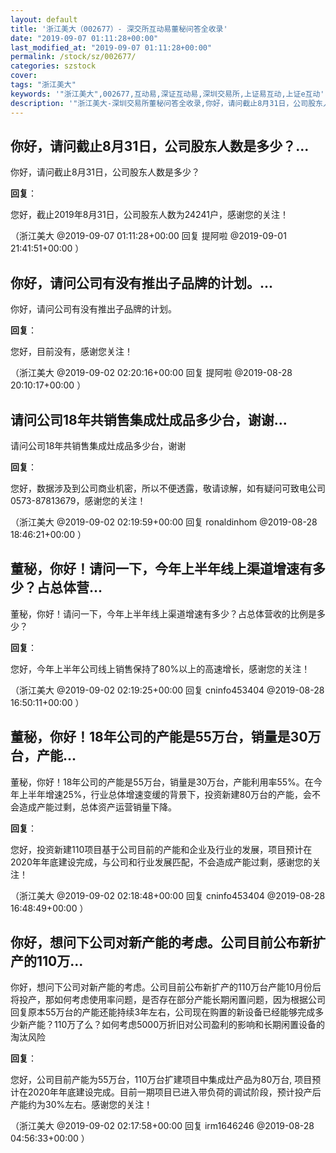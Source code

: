 ```yaml
---
layout: default
title: '浙江美大（002677）- 深交所互动易董秘问答全收录'
date: "2019-09-07 01:11:28+00:00"
last_modified_at: "2019-09-07 01:11:28+00:00"
permalink: /stock/sz/002677/
categories: szstock
cover: 
tags: "浙江美大"
keywords: '"浙江美大",002677,互动易,深证互动易,深圳交易所,上证易互动,上证e互动'
description: '"浙江美大-深圳交易所董秘问答全收录,你好，请问截止8月31日，公司股东人数是多少？"'
---
```


## 你好，请问截止8月31日，公司股东人数是多少？...

你好，请问截止8月31日，公司股东人数是多少？

**回复**：

您好，截止2019年8月31日，公司股东人数为24241户，感谢您的关注！ 

（浙江美大  @2019-09-07 01:11:28+00:00 回复 提阿啦  @2019-09-01 21:41:51+00:00 ）

## 你好，请问公司有没有推出子品牌的计划。...

你好，请问公司有没有推出子品牌的计划。

**回复**：

您好，目前没有，感谢您关注！ 

（浙江美大  @2019-09-02 02:20:16+00:00 回复 提阿啦  @2019-08-28 20:10:17+00:00 ）

## 请问公司18年共销售集成灶成品多少台，谢谢...

请问公司18年共销售集成灶成品多少台，谢谢

**回复**：

您好，数据涉及到公司商业机密，所以不便透露，敬请谅解，如有疑问可致电公司0573-87813679，感谢您的关注！ 

（浙江美大  @2019-09-02 02:19:59+00:00 回复 ronaldinhom  @2019-08-28 18:46:21+00:00 ）

## 董秘，你好！请问一下，今年上半年线上渠道增速有多少？占总体营...

董秘，你好！请问一下，今年上半年线上渠道增速有多少？占总体营收的比例是多少？

**回复**：

您好，今年上半年公司线上销售保持了80%以上的高速增长，感谢您的关注！ 

（浙江美大  @2019-09-02 02:19:25+00:00 回复 cninfo453404  @2019-08-28 16:50:11+00:00 ）

## 董秘，你好！18年公司的产能是55万台，销量是30万台，产能...

董秘，你好！18年公司的产能是55万台，销量是30万台，产能利用率55%。在今年上半年增速25%，行业总体增速变缓的背景下，投资新建80万台的产能，会不会造成产能过剩，总体资产运营销量下降。

**回复**：

您好，投资新建110项目基于公司目前的产能和企业及行业的发展，项目预计在2020年年底建设完成，与公司和行业发展匹配，不会造成产能过剩，感谢您的关注！ 

（浙江美大  @2019-09-02 02:18:48+00:00 回复 cninfo453404  @2019-08-28 16:48:49+00:00 ）

## 你好，想问下公司对新产能的考虑。公司目前公布新扩产的110万...

你好，想问下公司对新产能的考虑。公司目前公布新扩产的110万台产能10月份后将投产，那如何考虑使用率问题，是否存在部分产能长期闲置问题，因为根据公司回复原本55万台的产能还能持续3年左右，公司现在购置的新设备已经能够完成多少新产能？110万了么？如何考虑5000万折旧对公司盈利的影响和长期闲置设备的淘汰风险

**回复**：

您好，公司目前产能为55万台，110万台扩建项目中集成灶产品为80万台, 项目预计在2020年年底建设完成。目前一期项目已进入带负荷的调试阶段，预计投产后产能约为30%左右。感谢您的关注！ 

（浙江美大  @2019-09-02 02:17:58+00:00 回复 irm1646246  @2019-08-28 04:56:33+00:00 ）

